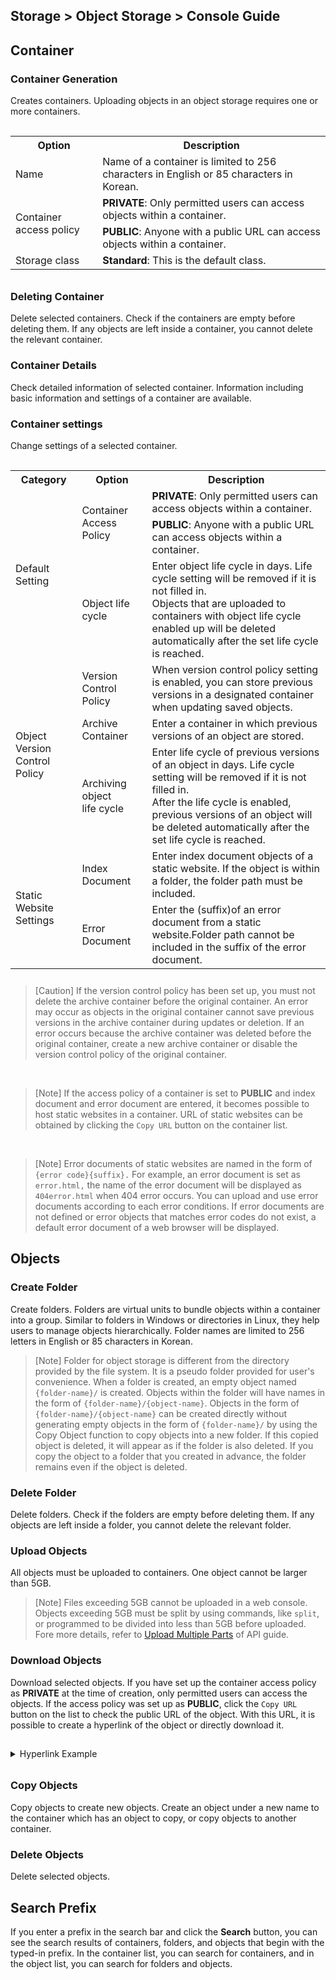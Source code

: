 ## Storage > Object Storage > Console Guide

## Container
### Container Generation
Creates containers. Uploading objects in an object storage requires one or more containers.

<table class="it" style="padding-top: 15px; padding-bottom: 10px;">
  <tr>
    <th>Option</th>
    <th>Description</th>
  </tr>
  <tr>
    <td>Name</td>
    <td>Name of a container is limited to 256 characters in English or 85 characters in Korean.</td>
  </tr>
  <tr>
    <td rowspan="2">Container access policy</td>
    <td><b>PRIVATE</b>: Only permitted users can access objects within a container.</td>
  </tr>
  <tr>
    <td><b>PUBLIC</b>: Anyone with a public URL can access objects within a container.</td>
  </tr>
  <tr>
    <td>Storage class</td>
    <td><b>Standard</b>: This is the default class.</td>
  </tr>  
</table>

### Deleting Container
Delete selected containers. Check if the containers are empty before deleting them. If any objects are left inside a container, you cannot delete the relevant container.

### Container Details
Check detailed information of selected container. Information including basic information and settings of a container are available.

### Container settings
Change settings of a selected container.

<table class="it" style="padding-top: 15px; padding-bottom: 10px;">
  <tr>
    <th>Category</th>
    <th>Option</th>
    <th>Description</th>
  </tr>
  <tr>
    <td rowspan="3">Default Setting</td>
    <td rowspan="2">Container Access Policy</td>
    <td><b>PRIVATE</b>: Only permitted users can access objects within a container.</td>
  </tr>
  <tr>
    <td><b>PUBLIC</b>: Anyone with a public URL can access objects within a container.</td>
  </tr>
  <tr>
    <td>Object life cycle</td>
    <td>Enter object life cycle in days. Life cycle setting will be removed if it is not filled in.<br/>
    Objects that are uploaded to containers with object life cycle enabled up will be deleted automatically after the set life cycle is reached.</td>
  </tr>
  <tr>
    <td rowspan="3">Object<br/>Version Control Policy</td>
    <td>Version Control Policy</td>
    <td>When version control policy setting is enabled, you can store previous versions in a designated container when updating saved objects.</td>
  </tr>
  <tr>
    <td>Archive Container</td>
    <td>Enter a container in which previous versions of an object are stored.</td>
  </tr>
  <tr>
    <td>Archiving object<br/>life cycle</td>
    <td>Enter life cycle of previous versions of an object in days. Life cycle setting will be removed if it is not filled in.<br/>
    After the life cycle is enabled, previous versions of an object will be deleted automatically after the set life cycle is reached.</td>
  </tr>  
  <tr>
    <td rowspan="5">Static Website Settings</td>
    <td>Index Document</td>
    <td>Enter index document objects of a static website. If the object is within a folder, the folder path must be included.</td>
  </tr>
  <tr>
    <td>Error Document</td>
    <td>Enter the (suffix)of an error document from a static website.Folder path cannot be included in the suffix of the error document.</td>
  </tr>
</table>

> [Caution]
> If the version control policy has been set up, you must not delete the archive container before the original container. An error may occur as objects in the original container cannot save previous versions in the archive container during updates or deletion. If an error occurs because the archive container was deleted before the original container, create a new archive container or disable the version control policy of the original container.

<br/>

> [Note]
> If the access policy of a container is set to **PUBLIC** and index document and error document are entered, it becomes possible to host static websites in a container.
URL of static websites can be obtained by clicking the `Copy URL` button on the container list.

<br/>

> [Note]
> Error documents of static websites are named in the form of `{error code}{suffix}.` For example, an error document is set as `error.html,` the name of the error document will be displayed as `404error.html` when 404 error occurs. You can upload and use error documents according to each error conditions. If error documents are not defined or error objects that matches error codes do not exist, a default error document of a web browser will be displayed.


## Objects
### Create Folder
Create folders. Folders are virtual units to bundle objects within a container into a group. Similar to folders in Windows or directories in Linux, they help users to manage objects hierarchically. Folder names are limited to 256 letters in English or 85 characters in Korean.
> [Note]
> Folder for object storage is different from the directory provided by the file system. It is a pseudo folder provided for user's convenience. When a folder is created, an empty object named `{folder-name}/` is created. Objects within the folder will have names in the form of `{folder-name}/{object-name}`. Objects in the form of `{folder-name}/{object-name}` can be created directly without generating empty objects in the form of `{folder-name}/` by using the Copy Object function to copy objects into a new folder. If this copied object is deleted, it will appear as if the folder is also deleted. If you copy the object to a folder that you created in advance, the folder remains even if the object is deleted.

### Delete Folder
Delete folders. Check if the folders are empty before deleting them. If any objects are left inside a folder, you cannot delete the relevant folder.

### Upload Objects
All objects must be uploaded to containers. One object cannot be larger than 5GB.

> [Note]
> Files exceeding 5GB cannot be uploaded in a web console. Objects exceeding 5GB must be split by using commands, like  `split`, or programmed to be divided into less than 5GB before uploaded. Fore more details, refer to [Upload Multiple Parts](api-guide/#_10) of API guide.

### Download Objects
Download selected objects. If you have set up the container access policy as **PRIVATE** at the time of creation, only permitted users can access the objects. If the access policy was set up as **PUBLIC**, click the `Copy URL` button on the list to check the public URL of the object. With this URL, it is possible to create a hyperlink of the object or directly download it.

<details style="padding-top: 15px; padding-bottom: 10px;">
<summary>Hyperlink Example</summary>
<ul style="padding-left: 10px; padding-top: 10px;">
<li>Write Web Page</li>

```
# cat > index.html
<html>
<body> hello world!
<a href="https://api-storage.cloud.toast.com/v1/{account}/{container}/{object}">Download</a>
</body>
</html>
```

<li>Run web server using http module of Python3</li>
```
# python -m http.server
Serving HTTP on :: port 8000 (http://[::]:8000/) ...
```

<li>After accessing <b>http://localhost:8000</b> through a web browser click <b>Download</b> to confirm file is being downloaded properly</li>

</details>


### Copy Objects
Copy objects to create  new objects. Create an object under a new name to the container which has an object to copy, or copy objects to another container.


### Delete Objects
Delete selected objects.

## Search Prefix
If you enter a prefix in the search bar and click the **Search**  button, you can see the search results of containers, folders, and objects that begin with the typed-in prefix. In the container list, you can search for containers, and in the object list, you can search for folders and objects.
